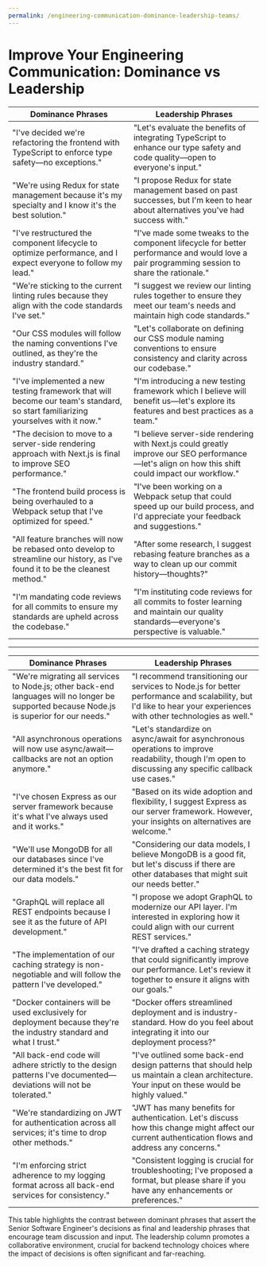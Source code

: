 ```yaml
---
permalink: /engineering-communication-dominance-leadership-teams/
---
```


# Improve Your Engineering Communication: Dominance vs Leadership

| Dominance Phrases                                                                                                               | Leadership Phrases                                                                                                                                |
| ------------------------------------------------------------------------------------------------------------------------------- | ------------------------------------------------------------------------------------------------------------------------------------------------- |
| "I've decided we're refactoring the frontend with TypeScript to enforce type safety—no exceptions."                             | "Let's evaluate the benefits of integrating TypeScript to enhance our type safety and code quality—open to everyone's input."                     |
| "We're using Redux for state management because it's my specialty and I know it's the best solution."                           | "I propose Redux for state management based on past successes, but I'm keen to hear about alternatives you've had success with."                  |
| "I've restructured the component lifecycle to optimize performance, and I expect everyone to follow my lead."                   | "I've made some tweaks to the component lifecycle for better performance and would love a pair programming session to share the rationale."       |
| "We're sticking to the current linting rules because they align with the code standards I've set."                              | "I suggest we review our linting rules together to ensure they meet our team's needs and maintain high code standards."                           |
| "Our CSS modules will follow the naming conventions I've outlined, as they're the industry standard."                           | "Let's collaborate on defining our CSS module naming conventions to ensure consistency and clarity across our codebase."                          |
| "I've implemented a new testing framework that will become our team's standard, so start familiarizing yourselves with it now." | "I'm introducing a new testing framework which I believe will benefit us—let's explore its features and best practices as a team."                |
| "The decision to move to a server-side rendering approach with Next.js is final to improve SEO performance."                    | "I believe server-side rendering with Next.js could greatly improve our SEO performance—let's align on how this shift could impact our workflow." |
| "The frontend build process is being overhauled to a Webpack setup that I've optimized for speed."                              | "I've been working on a Webpack setup that could speed up our build process, and I'd appreciate your feedback and suggestions."                   |
| "All feature branches will now be rebased onto develop to streamline our history, as I've found it to be the cleanest method."  | "After some research, I suggest rebasing feature branches as a way to clean up our commit history—thoughts?"                                      |
| "I'm mandating code reviews for all commits to ensure my standards are upheld across the codebase."                             | "I'm instituting code reviews for all commits to foster learning and maintain our quality standards—everyone's perspective is valuable."          |

---

| Dominance Phrases                                                                                                                          | Leadership Phrases                                                                                                                                                 |
| ------------------------------------------------------------------------------------------------------------------------------------------ | ------------------------------------------------------------------------------------------------------------------------------------------------------------------ |
| "We're migrating all services to Node.js; other back-end languages will no longer be supported because Node.js is superior for our needs." | "I recommend transitioning our services to Node.js for better performance and scalability, but I'd like to hear your experiences with other technologies as well." |
| "All asynchronous operations will now use async/await—callbacks are not an option anymore."                                                | "Let's standardize on async/await for asynchronous operations to improve readability, though I'm open to discussing any specific callback use cases."              |
| "I've chosen Express as our server framework because it's what I've always used and it works."                                             | "Based on its wide adoption and flexibility, I suggest Express as our server framework. However, your insights on alternatives are welcome."                       |
| "We'll use MongoDB for all our databases since I've determined it's the best fit for our data models."                                     | "Considering our data models, I believe MongoDB is a good fit, but let's discuss if there are other databases that might suit our needs better."                   |
| "GraphQL will replace all REST endpoints because I see it as the future of API development."                                               | "I propose we adopt GraphQL to modernize our API layer. I'm interested in exploring how it could align with our current REST services."                            |
| "The implementation of our caching strategy is non-negotiable and will follow the pattern I've developed."                                 | "I've drafted a caching strategy that could significantly improve our performance. Let's review it together to ensure it aligns with our goals."                   |
| "Docker containers will be used exclusively for deployment because they're the industry standard and what I trust."                        | "Docker offers streamlined deployment and is industry-standard. How do you feel about integrating it into our deployment process?"                                 |
| "All back-end code will adhere strictly to the design patterns I've documented—deviations will not be tolerated."                          | "I've outlined some back-end design patterns that should help us maintain a clean architecture. Your input on these would be highly valued."                       |
| "We're standardizing on JWT for authentication across all services; it's time to drop other methods."                                      | "JWT has many benefits for authentication. Let's discuss how this change might affect our current authentication flows and address any concerns."                  |
| "I'm enforcing strict adherence to my logging format across all back-end services for consistency."                                        | "Consistent logging is crucial for troubleshooting; I've proposed a format, but please share if you have any enhancements or preferences."                         |

This table highlights the contrast between dominant phrases that assert the Senior Software Engineer's decisions as final and leadership phrases that encourage team discussion and input. The leadership column promotes a collaborative environment, crucial for backend technology choices where the impact of decisions is often significant and far-reaching.
